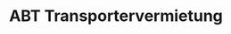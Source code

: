 ---
title: "ABT Transportervermietung"
url: /filderstadt/abt-transportervermietung/
shop: Mieten
---